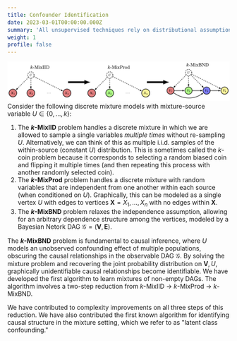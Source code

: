 ```yaml
---
title: Confounder Identification
date: 2023-03-01T00:00:00.000Z
summary: 'All unsupervised techniques rely on distributional assumptions in order to recover components or clusters. Discrete data poses an interesting challenge in that categorical distributions are inherently non-parametric, prohibiting the use of parametric assumptions. One alternative approach, which I have pioneered, is the use of the use of \emph{causal structures} to help separate unconfounded components in data. Such an approach is natural, as confounded systems are an inherently causal problem. This perspective expands the notion of causal identifiability, as many graphically unidentifiable relationships can be identified.'
weight: 1
profile: false
---
```

![Reduction Process](reduction_process_horizontal.png)
Consider the following discrete mixture models with mixture-source variable $U \in \{0, \ldots, k\}$:

1. The **$k$-MixIID** problem handles a discrete mixture in which we are allowed to sample a single variables *multiple times* without re-sampling $U$. Alternatively, we can think of this as multiple i.i.d. samples of the within-source (constant $U$) distribution. This is sometimes called the $k$-coin problem because it corresponds to selecting a random biased coin and flipping it multiple times (and then repeating this process with another randomly selected coin).
2. The **$k$-MixProd** problem handles a discrete mixture with random variables that are independent from one another within each source (when conditioned on $U$). Graphically, this can be modeled as a single vertex $U$ with edges to vertices $\mathbf{X} = X_1, \ldots, X_n$ with no edges within $\mathbf{X}$.
3. The **$k$-MixBND** problem relaxes the independence assumption, allowing for an arbitrary dependence structure among the vertices, modeled by a Bayesian Netork DAG $\mathcal{G} = (\mathbf{V}, \mathbf{E})$.

The **$k$-MixBND** problem is fundamental to causal inference, where $U$ models an unobserved confounding effect of multiple populations, obscuring the causal relationships in the observable DAG $\mathcal{G}$. By solving the mixture problem and recovering the joint probability distribution on $\mathbf{V}, U$, graphically unidentifiable causal relationships become identifiable. We have developed the first algorithm to learn mixtures of non-empty DAGs. The algorithm involves a two-step reduction from $k$-MixIID $\rightarrow$ $k$-MixProd $\rightarrow$ $k$-MixBND.

We have contributed to complexity improvements on all three steps of this reduction. We have also contributed the first known algorithm for identifying causal structure in the mixture setting, which we refer to as "latent class confounding."
